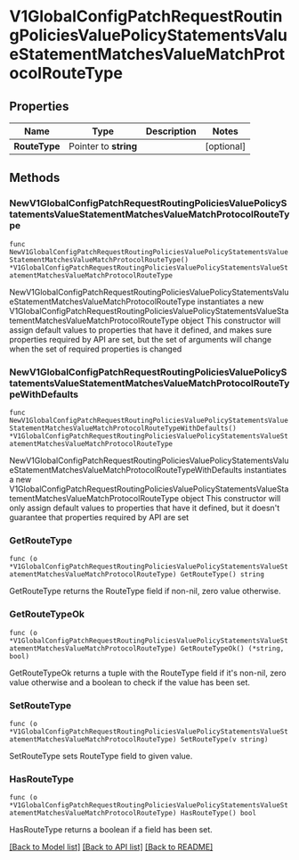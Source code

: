 # V1GlobalConfigPatchRequestRoutingPoliciesValuePolicyStatementsValueStatementMatchesValueMatchProtocolRouteType

## Properties

Name | Type | Description | Notes
------------ | ------------- | ------------- | -------------
**RouteType** | Pointer to **string** |  | [optional] 

## Methods

### NewV1GlobalConfigPatchRequestRoutingPoliciesValuePolicyStatementsValueStatementMatchesValueMatchProtocolRouteType

`func NewV1GlobalConfigPatchRequestRoutingPoliciesValuePolicyStatementsValueStatementMatchesValueMatchProtocolRouteType() *V1GlobalConfigPatchRequestRoutingPoliciesValuePolicyStatementsValueStatementMatchesValueMatchProtocolRouteType`

NewV1GlobalConfigPatchRequestRoutingPoliciesValuePolicyStatementsValueStatementMatchesValueMatchProtocolRouteType instantiates a new V1GlobalConfigPatchRequestRoutingPoliciesValuePolicyStatementsValueStatementMatchesValueMatchProtocolRouteType object
This constructor will assign default values to properties that have it defined,
and makes sure properties required by API are set, but the set of arguments
will change when the set of required properties is changed

### NewV1GlobalConfigPatchRequestRoutingPoliciesValuePolicyStatementsValueStatementMatchesValueMatchProtocolRouteTypeWithDefaults

`func NewV1GlobalConfigPatchRequestRoutingPoliciesValuePolicyStatementsValueStatementMatchesValueMatchProtocolRouteTypeWithDefaults() *V1GlobalConfigPatchRequestRoutingPoliciesValuePolicyStatementsValueStatementMatchesValueMatchProtocolRouteType`

NewV1GlobalConfigPatchRequestRoutingPoliciesValuePolicyStatementsValueStatementMatchesValueMatchProtocolRouteTypeWithDefaults instantiates a new V1GlobalConfigPatchRequestRoutingPoliciesValuePolicyStatementsValueStatementMatchesValueMatchProtocolRouteType object
This constructor will only assign default values to properties that have it defined,
but it doesn't guarantee that properties required by API are set

### GetRouteType

`func (o *V1GlobalConfigPatchRequestRoutingPoliciesValuePolicyStatementsValueStatementMatchesValueMatchProtocolRouteType) GetRouteType() string`

GetRouteType returns the RouteType field if non-nil, zero value otherwise.

### GetRouteTypeOk

`func (o *V1GlobalConfigPatchRequestRoutingPoliciesValuePolicyStatementsValueStatementMatchesValueMatchProtocolRouteType) GetRouteTypeOk() (*string, bool)`

GetRouteTypeOk returns a tuple with the RouteType field if it's non-nil, zero value otherwise
and a boolean to check if the value has been set.

### SetRouteType

`func (o *V1GlobalConfigPatchRequestRoutingPoliciesValuePolicyStatementsValueStatementMatchesValueMatchProtocolRouteType) SetRouteType(v string)`

SetRouteType sets RouteType field to given value.

### HasRouteType

`func (o *V1GlobalConfigPatchRequestRoutingPoliciesValuePolicyStatementsValueStatementMatchesValueMatchProtocolRouteType) HasRouteType() bool`

HasRouteType returns a boolean if a field has been set.


[[Back to Model list]](../README.md#documentation-for-models) [[Back to API list]](../README.md#documentation-for-api-endpoints) [[Back to README]](../README.md)



